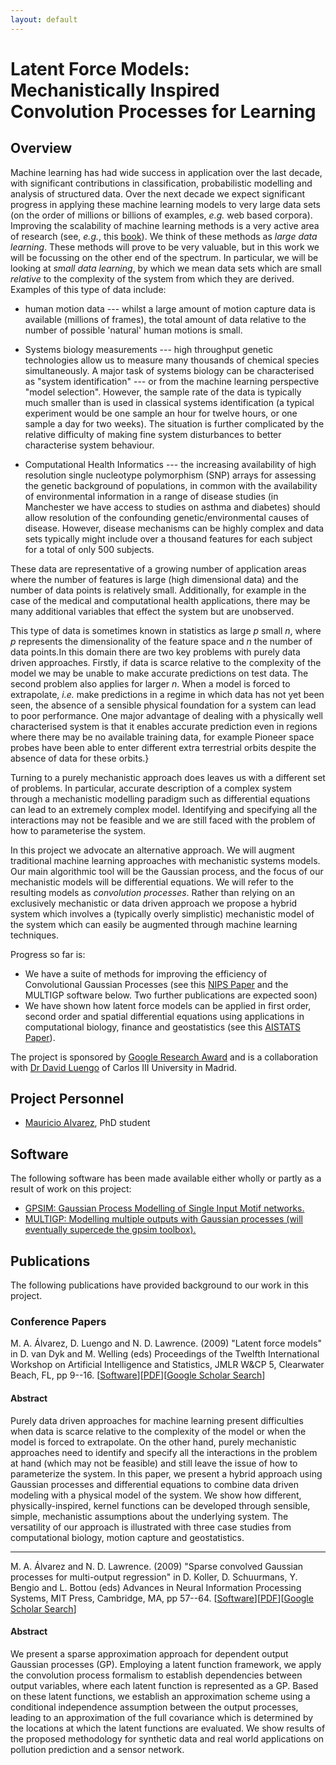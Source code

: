 ```yaml
---
layout: default
---
```


Latent Force Models: Mechanistically Inspired Convolution Processes for Learning
================================================================================

Overview
--------

Machine learning has had wide success in application over the last decade, with significant contributions in classification, probabilistic modelling and analysis of structured data. Over the next decade we expect significant progress in applying these machine learning models to very large data sets (on the order of millions or billions of examples, *e.g.* web based corpora). Improving the scalability of machine learning methods is a very active area of research (see, *e.g.*, this [book](#Bottou:lskm07)). We think of these methods as *large data learning*. These methods will prove to be very valuable, but in this work we will be focussing on the other end of the spectrum. In particular, we will be looking at *small data learning*, by which we mean data sets which are small *relative* to the complexity of the system from which they are derived. Examples of this type of data include:

- human motion data --- whilst a large amount of motion capture data is available (millions of frames), the total amount of data relative to the number of possible 'natural' human motions is small.

- Systems biology measurements --- high throughput genetic technologies allow us to measure many thousands of chemical species simultaneously. A major task of systems biology can be characterised as "system identification" --- or from the machine learning perspective "model selection". However, the sample rate of the data is typically much smaller than is used in classical systems identification (a typical experiment would be one sample an hour for twelve hours, or one sample a day for two weeks). The situation is further complicated by the relative difficulty of making fine system disturbances to better characterise system behaviour.

- Computational Health Informatics --- the increasing availability of high resolution single nucleotype polymorphism (SNP) arrays for assessing the genetic background of populations, in common with the availability of environmental information in a range of disease studies (in Manchester we have access to studies on asthma and diabetes) should allow resolution of the confounding genetic/environmental causes of disease. However, disease mechanisms can be highly complex and data sets typically might include over a thousand features for each subject for a total of only 500 subjects.

These data are representative of a growing number of application areas
where the number of features is large (high dimensional data) and the
number of data points is relatively small. Additionally, for example in
the case of the medical and computational health applications, there may
be many additional variables that effect the system but are unobserved.

This type of data is sometimes known in statistics as large *p* small
*n*, where *p* represents the dimensionality of the feature space and
*n* the number of data points.In this domain there are two key problems
with purely data driven approaches. Firstly, if data is scarce relative
to the complexity of the model we may be unable to make accurate
predictions on test data. The second problem also applies for larger
*n*. When a model is forced to extrapolate, *i.e.* make predictions in a
regime in which data has not yet been seen, the absence of a sensible
physical foundation for a system can lead to poor performance. One major
advantage of dealing with a physically well characterised system is that
it enables accurate prediction even in regions where there may be no
available training data, for example Pioneer space probes have been able
to enter different extra terrestrial orbits despite the absence of data
for these orbits.}

Turning to a purely mechanistic approach does leaves us with a different
set of problems. In particular, accurate description of a complex system
through a mechanistic modelling paradigm such as differential equations
can lead to an extremely complex model. Identifying and specifying all
the interactions may not be feasible and we are still faced with the
problem of how to parameterise the system.

In this project we advocate an alternative approach. We will augment
traditional machine learning approaches with mechanistic systems models.
Our main algorithmic tool will be the Gaussian process, and the focus of
our mechanistic models will be differential equations. We will refer to
the resulting models as *convolution processes*. Rather than relying on
an exclusively mechanistic or data driven approach we propose a hybrid
system which involves a (typically overly simplistic) mechanistic model
of the system which can easily be augmented through machine learning
techniques.

Progress so far is:

-   We have a suite of methods for improving the efficiency of
    Convolutional Gaussian Processes (see this [NIPS
    Paper](#Alvarez:convolved08) and the MULTIGP software below. Two
    further publications are expected soon)
-   We have shown how latent force models can be applied in first order,
    second order and spatial differential equations using applications
    in computational biology, finance and geostatistics (see this
    [AISTATS Paper](#Alvarez:lfm09)).

The project is sponsored by [Google Research
Award](http://www.google.com) and is a collaboration with [Dr David
Luengo](None) of Carlos III University in Madrid.

Project Personnel
-----------------

- [Mauricio Alvarez](https://sites.google.com/site/maalvarezl/), PhD student

Software
--------

The following software has been made available either wholly or partly
as a result of work on this project:

-  [GPSIM: Gaussian Process Modelling of Single Input Motif networks.](http://inverseprobability.com/gpsim)
-  [MULTIGP: Modelling multiple outputs with Gaussian processes (will eventually supercede the gpsim toolbox).](http://inverseprobability.com/multigp)

Publications
------------

The following publications have provided background to our work in this
project.

### Conference Papers

<span class="author">M. A. Álvarez, D. Luengo and N. D. Lawrence.  </span> (2009) <span class="papertitle">"Latent force models"</span> in D. van Dyk and M. Welling (eds) <span class="journal">Proceedings of the Twelfth International Workshop on Artificial Intelligence and Statistics</span>, JMLR W&CP 5, Clearwater Beach, FL, pp 9--16.  \[[Software](http://inverseprobability.com/multigp)\]\[[PDF](http://jmlr.csail.mit.edu/proceedings/papers/v5/alvarez09a/alvarez09a.pdf)\]\[[Google Scholar Search](http://scholar.google.com/scholar?hl-en&lr=&q=Latent+Force+Models+&btnG=Search)\]

#### Abstract

Purely data driven approaches for machine learning present difficulties
when data is scarce relative to the complexity of the model or when the
model is forced to extrapolate. On the other hand, purely mechanistic
approaches need to identify and specify all the interactions in the
problem at hand (which may not be feasible) and still leave the issue of
how to parameterize the system. In this paper, we present a hybrid
approach using Gaussian processes and differential equations to combine
data driven modeling with a physical model of the system. We show how
different, physically-inspired, kernel functions can be developed
through sensible, simple, mechanistic assumptions about the underlying
system. The versatility of our approach is illustrated with three case
studies from computational biology, motion capture and geostatistics.

------------------------------------------------------------------------

<span class="author">M. A. Álvarez and N. D. Lawrence. </span> (2009) <span class="papertitle">"Sparse convolved Gaussian processes for multi-output regression"</span> in D. Koller, D. Schuurmans, Y. Bengio and L. Bottou (eds) <span class="journal">Advances in Neural Information Processing Systems</span>, MIT Press, Cambridge, MA, pp 57--64.  \[[Software](http://inverseprobability.com/multigp/)\]\[[PDF](ftp://ftp.dcs.shef.ac.uk/home/neil/spmulti.pdf)\]\[[Google Scholar Search](http://scholar.google.com/scholar?hl-en&lr=&q=Sparse+Convolved+Gaussian+Processes+for+Multi-output+Regression+&btnG=Search)\]

#### Abstract

We present a sparse approximation approach for dependent output Gaussian
processes (GP). Employing a latent function framework, we apply the
convolution process formalism to establish dependencies between output
variables, where each latent function is represented as a GP. Based on
these latent functions, we establish an approximation scheme using a
conditional independence assumption between the output processes,
leading to an approximation of the full covariance which is determined
by the locations at which the latent functions are evaluated. We show
results of the proposed methodology for synthetic data and real world
applications on pollution prediction and a sensor network.


